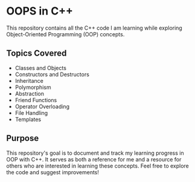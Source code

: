 ﻿# OOPS in C++

This repository contains all the C++ code I am learning while exploring Object-Oriented Programming (OOP) concepts.

## Topics Covered

- Classes and Objects
- Constructors and Destructors
- Inheritance
- Polymorphism
- Abstraction
- Friend Functions
- Operator Overloading
- File Handling
- Templates

## Purpose

This repository's goal is to document and track my learning progress in OOP with C++. It serves as both a reference for me and a resource for others who are interested in learning these concepts.
Feel free to explore the code and suggest improvements!
